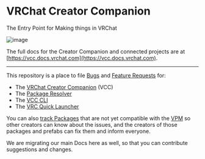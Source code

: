 # VRChat Creator Companion

The Entry Point for Making things in VRChat

![image](https://user-images.githubusercontent.com/737888/186978348-8691da98-9144-48ac-9c0b-2eeb37662164.png)

The full docs for the Creator Companion and connected projects are at [https://vcc.docs.vrchat.com](https://vcc.docs.vrchat.com).

---

This repository is a place to file [Bugs](https://github.com/vrchat-community/creator-companion/issues/new?assignees=&labels=&template=bug_report.md&title=%5BBUG%7D) and [Feature Requests](https://github.com/vrchat-community/creator-companion/issues/new?assignees=&labels=&template=feature_request.md&title=%5BFEATURE%5D) for:

* The [VRChat Creator Companion](https://vcc.docs.vrchat.com) (VCC)
* The [Package Resolver](https://vcc.docs.vrchat.com/vpm/resolver)
* The [VCC CLI](https://vcc.docs.vrchat.com/vpm/cli) 
* The [VRC Quick Launcher](https://vcc.docs.vrchat.com/tools/vrc-quick-launcher)

You can also [track Packages](https://github.com/vrchat-community/creator-companion/issues/new?assignees=&labels=&template=package-upgrade-request.md&title=%5BPACKAGE%5D+) that are not yet compatible with the [VPM](https://vcc.docs.vrchat.com/vpm/) so other creators can know about the issues, and the creators of those packages and prefabs can fix them and inform everyone.

We are migrating our main Docs here as well, so that you can contribute suggestions and changes.
